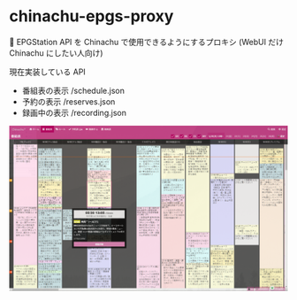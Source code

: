 # chinachu-epgs-proxy
🔄 EPGStation API を Chinachu で使用できるようにするプロキシ (WebUI だけ Chinachu にしたい人向け)

現在実装している API
- 番組表の表示 /schedule.json
- 予約の表示 /reserves.json
- 録画中の表示 /recording.json

[![screenshot.png](https://raw.githubusercontent.com/SlashNephy/chinachu-epgs-proxy/master/docs/screenshot.png)](https://github.com/SlashNephy/chinachu-epgs-proxy)
